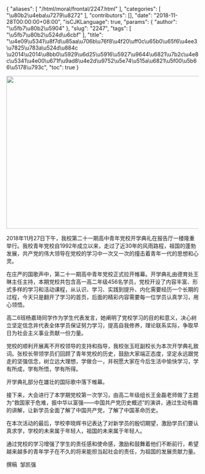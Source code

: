 {
    "aliases": [
        "/html/moral/frontal/2247.html"
    ],
    "categories": [
        "\u80b2\u4eba\u7279\u8272"
    ],
    "contributors": [],
    "date": "2018-11-28T00:00:00+08:00",
    "isCJKLanguage": true,
    "params": {
        "author": "\u5fb7\u80b2\u5904"
    },
    "slug": "2247",
    "tags": [
        "\u5fb7\u80b2\u524d\u6cbf"
    ],
    "title": "\u4e09\u5341\u8f7d\u85aa\u706b\u76f8\u4f20\uff0c\u65b0\u65f6\u4ee3\u7825\u783a\u524d\u884c \u2014\u2014\u8bb0\u5929\u6d25\u5916\u5927\u9644\u6821\u7b2c\u4e8c\u5341\u4e00\u671f\u9ad8\u4e2d\u9752\u5e74\u515a\u6821\u5f00\u5b66\u5178\u793c",
    "toc": true
}


<img
    src="https://cdn.tfls.online/mirror/full/09ff35cd903c0ccfc169c361c2a1f139e10ed8d2.jpg"
    style="display:block;margin-left:auto;margin-right:auto;"
    decoding="async"
    fetchpriority="auto"
    loading="lazy"
    height="400"
    width="600"
/>




  





  





2018年11月27日下午，我校第二十一期高中青年党校开学典礼在报告厅一楼隆重举行。我校青年党校自1992年成立以来，走过了近30年的风雨路程，祖国的蓬勃发展，共产党的伟大领导在党校的学习中一次又一次的撞击着青年一代的思想和心灵。




在庄严的国歌声中，第二十一期高中青年党校正式拉开帷幕。开学典礼由德育处王琳主任主持，本期党校共包含高一高二年级456名学员，党校开设了内容丰富、形式多样的学习和活动课程，从认识、学习、实践到提升、内化需要经历一个长期的过程，今天只是翻开了学习的首页，后面的精彩内容需要每一位学员认真学习，用心领悟。




高二6班杨嘉琦同学作为学生代表发言，她阐明了党校学习的目的和意义，决心树立坚定信念并代表全体学员保证努力学习，提高自我修养，理论联系实际，争取早日为社会主义事业贡献一份力量。




党校的顺利开展离不开校领导的支持和指导，我校张玉旺副校长为本次开学典礼致词。张校长带领学员们回顾了青年党校的历史，鼓励大家端正态度，坚定永远跟党走的坚强信念，树立远大理想，学做合一，并祝愿大家在今后生活中愉快学习，学有所成，学有所悟，学有所得。




开学典礼部分在雄壮的国际歌中落下帷幕。




接下来，大会进行了本学期党校第一次学习，由高二年级组长王金磊老师做了主题为“救国家于危难，振中华以富强——中国共产党历史概述”的演讲，通过生动有趣的讲解，让新学员全面了解了中国共产党，了解了中国革命历史。




在本次活动的最后，学校李晓辉书记表达了对新学员的殷切期望，激励学员们要认真求学，学校的未来属于年轻人，祖国的未来属于年轻人。




通过党校的学习增强了学生的责任感和使命感，激励和鼓舞着他们不断前行，希望越来越多的青年学子在不久的将来能担当起社会的责任，为祖国的发展贡献力量。




撰稿  邹凯强





  



